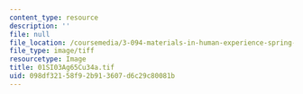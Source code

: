 ```yaml
---
content_type: resource
description: ''
file: null
file_location: /coursemedia/3-094-materials-in-human-experience-spring-2004/098df32158f92b913607d6c29c80081b_01SI03Ag65Cu34a.tif
file_type: image/tiff
resourcetype: Image
title: 01SI03Ag65Cu34a.tif
uid: 098df321-58f9-2b91-3607-d6c29c80081b
---
```


